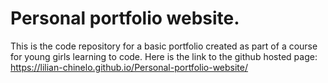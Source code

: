 # Personal portfolio website.

This is the code repository for a basic portfolio created as part of a course for young girls learning to code.
Here is the link to the github hosted page: https://lilian-chinelo.github.io/Personal-portfolio-website/
